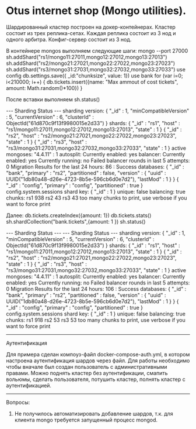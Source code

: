 # Otus internet shop (Mongo utilities).

Шардированный кластер построен на докер-контейнерах. Кластер состоит из трех реплика-сетах. Каждая реплика состоит из 3 
нод и одного арбитра. Конфиг-сервер состоит из 3 нод.

В контейнере mongos выполняем следующие шаги:
mongo --port 27000
sh.addShard("rs1/mongo11:27011,mongo12:27012,mongo13:27013")
sh.addShard("rs2/mongo21:27021,mongo22:27022,mongo23:27023")
sh.addShard("rs3/mongo31:27031,mongo32:27032,mongo33:27033")
use config
db.settings.save({ _id:"chunksize", value: 1})
use bank
for (var i=0; i<210000; i++) { db.tickets.insert({name: "Max ammout of cost tickets", amount: Math.random()*100}) }

После вставки выполняем
sh.status()

--- Sharding Status ---
sharding version: {
"_id" : 1,
"minCompatibleVersion" : 5,
"currentVersion" : 6,
"clusterId" : ObjectId("61d870c9f13f9980015e2d33")
}
shards:
{  "_id" : "rs1",  "host" : "rs1/mongo11:27011,mongo12:27012,mongo13:27013",  "state" : 1 }
{  "_id" : "rs2",  "host" : "rs2/mongo21:27021,mongo22:27022,mongo23:27023",  "state" : 1 }
{  "_id" : "rs3",  "host" : "rs3/mongo31:27031,mongo32:27032,mongo33:27033",  "state" : 1 }
active mongoses:
"4.4.11" : 1
autosplit:
Currently enabled: yes
balancer:
Currently enabled:  yes
Currently running:  no
Failed balancer rounds in last 5 attempts:  0
Migration Results for the last 24 hours:
86 : Success
databases:
{  "_id" : "bank",  "primary" : "rs2",  "partitioned" : false,  "version" : {  "uuid" : UUID("1db80a48-d26e-4723-8b5e-596cb6d0e7d2"),  "lastMod" : 1 } }
{  "_id" : "config",  "primary" : "config",  "partitioned" : true }
config.system.sessions
shard key: { "_id" : 1 }
unique: false
balancing: true
chunks:
rs1     938
rs2     43
rs3     43
too many chunks to print, use verbose if you want to force print

Далее:
db.tickets.createIndex({amount: 1})
db.tickets.stats()
sh.shardCollection("bank.tickets",{amount: 1 })
sh.status()

--- Sharding Status ---
--- Sharding Status ---
sharding version: {
"_id" : 1,
"minCompatibleVersion" : 5,
"currentVersion" : 6,
"clusterId" : ObjectId("61d870c9f13f9980015e2d33")
}
shards:
{  "_id" : "rs1",  "host" : "rs1/mongo11:27011,mongo12:27012,mongo13:27013",  "state" : 1 }
{  "_id" : "rs2",  "host" : "rs2/mongo21:27021,mongo22:27022,mongo23:27023",  "state" : 1 }
{  "_id" : "rs3",  "host" : "rs3/mongo31:27031,mongo32:27032,mongo33:27033",  "state" : 1 }
active mongoses:
"4.4.11" : 1
autosplit:
Currently enabled: yes
balancer:
Currently enabled:  yes
Currently running:  no
Failed balancer rounds in last 5 attempts:  0
Migration Results for the last 24 hours:
106 : Success
databases:
{  "_id" : "bank",  "primary" : "rs2",  "partitioned" : false,  "version" : {  "uuid" : UUID("1db80a48-d26e-4723-8b5e-596cb6d0e7d2"),  "lastMod" : 1 } }
{  "_id" : "config",  "primary" : "config",  "partitioned" : true }
config.system.sessions
shard key: { "_id" : 1 }
unique: false
balancing: true
chunks:
rs1     918
rs2     53
rs3     53
too many chunks to print, use verbose if you want to force print

-----------------------------

Аутентификация

Для примера сделан компоуз-файл docker-compose-auth.yml, в котором настроена аутентификация шардов через файл.
Для работы необходимо чтобы вначале был создан пользователь с административными правами.
Можно поднять кластер без аутентификации, смапить вольюмы, сделать пользователя, потушить кластер, полнять кластер с 
аутентификацией.

-----------------------------
Вопросы:

1) Не получилось автоматизировать добавление шардов, т.к. для клиента mongo требуется запущенный процесс mongod.
